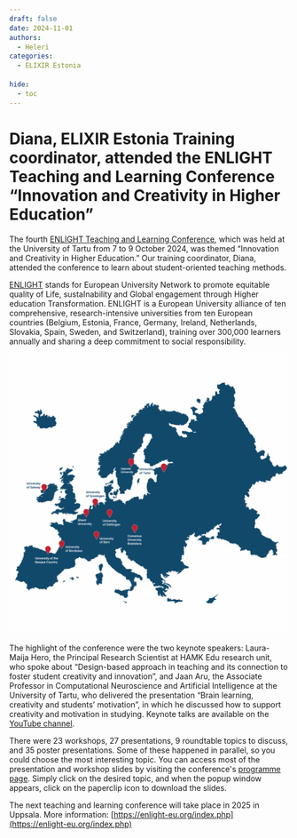 ```yaml
---
draft: false
date: 2024-11-01
authors:
  - Heleri
categories:
  - ELIXIR Estonia

hide:
  - toc
---
```


# Diana, ELIXIR Estonia Training coordinator, attended the ENLIGHT Teaching and Learning Conference “Innovation and Creativity in Higher Education”

The fourth [ENLIGHT Teaching and Learning Conference](https://enlight-eu.org/index.php/for-educators/teaching-and-learning-conference), which was held at the University of Tartu from 7 to 9 October 2024, was themed “Innovation and Creativity in Higher Education.” Our training coordinator, Diana, attended the conference to learn about student-oriented teaching methods. 

<!-- more -->

[ENLIGHT](https://enlight-eu.org/index.php) stands for European University Network to promote equitable quality of Life, sustaInability and Global engagement through Higher education Transformation. ENLIGHT is a European University alliance of ten comprehensive, research-intensive universities from ten European countries (Belgium, Estonia, France, Germany, Ireland, Netherlands, Slovakia, Spain, Sweden, and Switzerland), training over 300,000 learners annually and sharing a deep commitment to social responsibility.

![ENLIGHT-map](../../../assets/images/events/ENLIGHT-map.png)

The highlight of the conference were the two keynote speakers: Laura-Maija Hero, the Principal Research Scientist at HAMK Edu research unit, who spoke about “Design-based approach in teaching and its connection to foster student creativity and innovation”, and Jaan Aru, the Associate Professor in Computational Neuroscience and Artificial Intelligence at the University of Tartu, who delivered the presentation “Brain learning, creativity and students’ motivation”, in which he discussed how to support creativity and motivation in studying. Keynote talks are available on the [YouTube channel](https://www.youtube.com/@ENLIGHTEU/videos). 

There were 23 workshops, 27 presentations, 9 roundtable topics to discuss, and 35 poster presentations. Some of these happened in parallel, so you could choose the most interesting topic. You can access most of the presentation and workshop slides by visiting the conference's [programme page](https://onlineexpo.com/en/enlight-2024/programme/). Simply click on the desired topic, and when the popup window appears, click on the paperclip icon to download the slides. 

The next teaching and learning conference will take place in 2025 in Uppsala.
More information: [https://enlight-eu.org/index.php](https://enlight-eu.org/index.php) 
